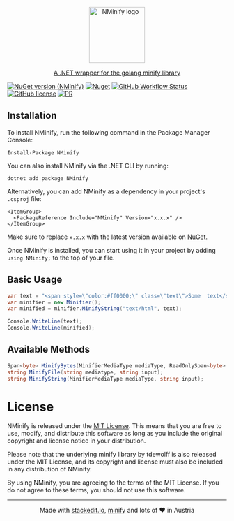 <p align="center">
  <a href="https://github.com/JKamsker/NMinify">
    <picture>
      <source media="(prefers-color-scheme: dark)" srcset="https://user-images.githubusercontent.com/11245306/213036984-a5fcea65-751b-4279-87d4-f73ffa95aa8e.png">
      <img src="https://user-images.githubusercontent.com/11245306/213036984-a5fcea65-751b-4279-87d4-f73ffa95aa8e.png" height="128" alt="NMinify logo">
    </picture>
    <p align="center">A .NET wrapper for the golang minify library</p>
  </a>
</p>


[![NuGet version (NMinify)](https://img.shields.io/nuget/v/NMinify.svg?style=flat-square)](https://www.nuget.org/packages/NMinify)
[![Nuget](https://img.shields.io/nuget/dt/NMinify)](https://www.nuget.org/packages/NMinify)
[![GitHub Workflow Status](https://img.shields.io/github/actions/workflow/status/JKamsker/NMinify/build-dependency.yaml?branch=master)](https://github.com/JKamsker/NMinify/actions)
[![GitHub license](https://img.shields.io/github/license/JKamsker/NMinify)](https://github.com/JKamsker/NMinify/blob/master/LICENSE.txt)
[![PR](https://img.shields.io/badge/PR-Welcome-blue)](https://github.com/JKamsker/NMinify/pulls)


## Installation

To install NMinify, run the following command in the Package Manager Console:

```
Install-Package NMinify
```

You can also install NMinify via the .NET CLI by running:
```
dotnet add package NMinify
```

Alternatively, you can add NMinify as a dependency in your project's `.csproj` file:

```xaml
<ItemGroup>
  <PackageReference Include="NMinify" Version="x.x.x" />
</ItemGroup>
``` 

Make sure to replace `x.x.x` with the latest version available on [NuGet](https://www.nuget.org/packages/NMinify/).

Once NMinify is installed, you can start using it in your project by adding `using NMinify;` to the top of your file.

## Basic Usage

```csharp
var text = "<span style=\"color:#ff0000;\" class=\"text\">Some  text</span>";
var minifier = new Minifier();
var minified = minifier.MinifyString("text/html", text);

Console.WriteLine(text);
Console.WriteLine(minified);
```

## Available Methods
```csharp
Span<byte> MinifyBytes(MinifierMediaType mediaType, ReadOnlySpan<byte> input, Span<byte> output);
string MinifyFile(string mediatype, string input);
string MinifyString(MinifierMediaType mediaType, string input);
```

# License

NMinify is released under the [MIT License](https://opensource.org/licenses/MIT). This means that you are free to use, modify, and distribute this software as long as you include the original copyright and license notice in your distribution.

Please note that the underlying minify library by tdewolff is also released under the MIT License, and its copyright and license must also be included in any distribution of NMinify.

By using NMinify, you are agreeing to the terms of the MIT License. If you do not agree to these terms, you should not use this software.

----------

<p align="center">Made with <a href="https://stackedit.io/">stackedit.io</a>, <a href="https://github.com/tdewolff/minify">minify</a> and lots of ❤️ in Austria</p>
